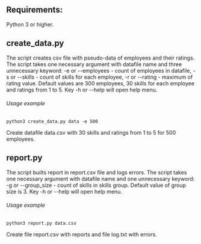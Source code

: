 ## Requirements:
Python 3 or higher.

## create_data.py

The script creates csv file with pseudo-data of employees and their ratings.
The script takes one necessary argument with datafile name and three unnecessary keyword:
  -e or --employees - count of employees in datafile,
  -s or --skills - count of skills for each employee,
  -r or --rating - maximum of rating value.
Default values are 300 employees, 30 skills for each employee and ratings from 1 to 5.
Key -h or --help will open help menu.

###### Usage example
```
python3 create_data.py data -e 500
```
Create datafile data.csv with 30 skills and ratings from 1 to 5 for 500 employees.


## report.py

The script builts report in report.csv file and logs errors.
The script takes one necessary argument with datafile name and one unnecessary keyword:
  -g or --group_size - count of skills in skills group.
Default value of group size is 3.
Key -h or --help will open help menu.

###### Usage example
```
python3 report.py data.csv
```
Create file report.csv with reports and file log.txt with errors.


